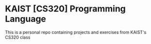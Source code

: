 # KAIST [CS320] Programming Language

This is a personal repo containing projects and exercises from KAIST's CS320 class

